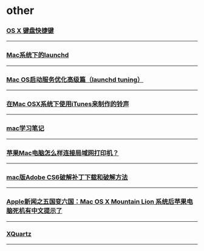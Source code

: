 other
=====

### [OS X 键盘快捷键](keyboard)

---

### [Mac系统下的launchd](launchd)

---

### [Mac OS启动服务优化高级篇（launchd tuning）](launchdTuning)

---

### [在Mac OSX系统下使用iTunes来制作的铃声](make-ring)

---

### [mac学习笔记](note)

---

### [苹果Mac电脑怎么样连接局域网打印机？](printer)

---

### [mac版Adobe CS6破解补丁下载和破解方法](ps6)

---

### [Apple新闻之五国变六国：Mac OS X Mountain Lion 系统后苹果电脑死机有中文提示了](system-halted)

---

### [XQuartz](XQuartz)

---
